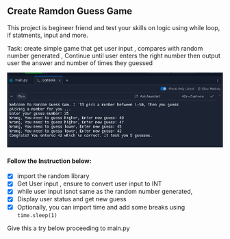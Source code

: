 ## Create Ramdon Guess Game
This project is begineer friend and test your skills on logic using while loop, if statments, input and more.

Task: create  simple game that get user input , compares with random number generated , Continue until user enters the right number then output user the answer and number of times they guessed

![sampleimage](image.png)

#### Follow the Instruction below:
- [x] import the random library 
- [x] Get User input , ensure to convert user input to INT
- [x] while user input isnot same as the random number generated, 
- [x] Display user status and get new guess
- [x] Optionally, you can import time and add some breaks using `time.sleep(1)`

Give this a try below proceeding to main.py

